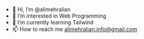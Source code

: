 - 👋 Hi, I’m @alimehralian
- 👀 I’m interested in Web Programming
- 🌱 I’m currently learning Tailwind
- 📫 How to reach me alimehralian.info@gmail.com

<!---
alimehralian/alimehralian is a ✨ special ✨ repository because its `README.md` (this file) appears on your GitHub profile.
You can click the Preview link to take a look at your changes.
--->
